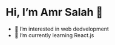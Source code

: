   # Hi, I’m Amr Salah 👋 #
- 👀 I’m interested in web dedvelopment
- 🌱 I’m currently learning React.js


<!---
amrsalah19/amrsalah19 is a ✨ special ✨ repository because its `README.md` (this file) appears on your GitHub profile.
You can click the Preview link to take a look at your changes.
--->
